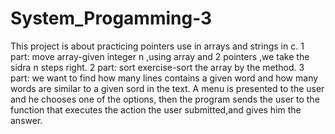 # System_Progamming-3
This project is about practicing pointers use in arrays and strings in c.
1 part:
move array-given integer n ,using array and 2 pointers ,we take the sidra n steps right.
2 part:
sort exercise-sort the array by the method.
 3 part:
we want to find how many lines contains a given word and how many words are similar to a given sord in the text. A menu is presented to the user and he chooses one of the options, then the program sends the user to the function that executes the action the user submitted,and gives him the answer.
